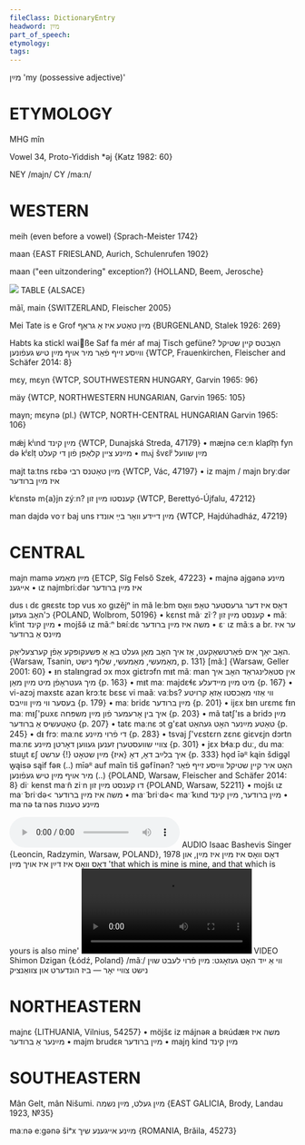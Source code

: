 ```yaml
---
fileClass: DictionaryEntry
headword: מײַן
part_of_speech: 
etymology: 
tags: 
---
```

מײַן
'my (possessive adjective)'

ETYMOLOGY
===========
MHG mîn

Vowel 34, Proto-Yiddish *əj
{Katz 1982: 60}

NEY /majn/
CY /ma:n/

WESTERN
========

meih (even before a vowel) {Sprach-Meister 1742}

maan {EAST FRIESLAND, Aurich, Schulenrufen 1902}

maan ("een uitzondering" exception?) {HOLLAND, Beem, Jerosche}

![](https://ia802902.us.archive.org/9/items/Yiddish-Dialect-Maps/map%20-%20FoY3-53%20-%20possessive%20adjective.jpg)
TABLE {ALSACE}

mãĩ, main {SWITZERLAND, Fleischer 2005}

Mei Tate is e Grof מײַן טאַטע איז אַ גראַף {BURGENLAND, Stalek 1926: 269}

Habts ka stickl waiße Saf fa mér af maj Tisch gefüne? האָבטס קיין שטיקל ווײַסע זייף פֿאַר מיר אויף מײַן טיש געפֿונען {WTCP, Frauenkirchen, Fleischer and Schäfer 2014: 8}

mɛy, mɛyn {WTCP, SOUTHWESTERN HUNGARY, Garvin 1965: 96}

mäy {WTCP, NORTHWESTERN HUNGARIAN, Garvin 1965: 105}

mayn; mɛynə (pl.) {WTCP, NORTH-CENTRAL HUNGARIAN Garvin 1965: 106}

mæ̃j kʲɩnd מײַן קינד {WTCP, Dunajská Streda, 47179}
	•	mæjnə ceːn klap͡m̩ fyn də kʲɛlṭ מײַנע ציין קלאַפּן פֿון די קעלט
	•	mⲁj švɛlʲ מײַן שוועל

majt taːtns rɛbə מײַן טאַטנס רבי {WTCP, Vác, 47197}
	•	iz majm / majn bryːdər איז מײַן ברודער 

kʲɛnstə m{a}jn zýːn? קענסטו מײַן זון {WTCP, Berettyó-Újfalu, 47212}

man dajdə voˑr baj uns מײַן דיידע וואָר בײַ אונדז {WTCP, Hajdúhadház, 47219}

CENTRAL
========

majn mamə מײַן מאַמע {ETCP, Sîg Felső Szek, 47223}
	•	majnə ajgənə מײַנע אייגענ 
	•	ɩz najmbriːdər איז מײַן ברודער 

dus ɩ dɛ gʀɛstɛ tɔp vus xo gɩzẽjⁿ in mã leːbm דאָס איז דער גרעסטער טאָפּ וואָס כ'האָב געזען {POLAND, Wolbrom, 50196}
	•	kɛnst mãˑ zĩˑ? קענסט מײַן זון
	•	mãː kʲint מײַן קינד
	•	mojšə̃ ɩz mãːⁿ bʀíːdɛ משה איז מײַן ברודער
	•	ɛˑ ɩz mãːs a br. ער איז מײַנס אַ ברודער

האָב יאַך אים פֿאַרטשאַקעט, אַז איך האָב מאַן געלט באַ אַ פּשעקופּקע אַפֿן קערצעליאַק. 
{Warsaw, Tsanin, מאַמעשי, מאַמעשי, שלוף נישט, p. 131}
[mãː] {Warsaw, Geller 2001: 60}
	•	ᵻn stalᵻngrad ɔx mɔx giɛtrɔfn mᵻt mãː man אין סטאַלינגראַד האָב איך מיך געטראָפֿן מיט מײַן מאַן {p. 163}
	•	mᵻt maː majdɛɬɛ מיט מײַן מיידעלע {p. 167}
	•	vi-azɔj maxstɛ azan krɔːtɛ bɛsɛ vi maãː vaːbs? ווי אַזוי מאַכסטו אַזאַ קרויטע בעסער ווי מײַן ווײַבס {p. 179}
	•	maː bridɛ מײַן ברודער {p. 201}
	•	ijɛx bᵻn urɛmɛ fᵻn maː mᵻʃ'puxɛ איך בין אָרעמער פֿון מײַן משפּחה {p. 203}
	•	mã tatʃ'ᵻs a bridɔ מײַן טאַטעשיס אַ ברודער {p. 207}
	•	tatɛ maːnɛ ɔt g'ɛat טאַטע מײַנער האָט געהאַט {p. 245}
	•	dᵻ frɔː maːnɛ די פֿרוי מײַנע {p. 283}
	•	tsvaj ʃ'vɛstɛrn zɛnɛ giɛvɛjn dɔrtn maːnɛ צוויי שוועסטערן זענען געווען דאָרטן מײַנע {p. 301}
	•	jɛx bɬaːp duː, du maː stuu̯t ɛʃ איך בלײַב דאָ, דאָ {איז} מײַן שטאָט {!} ערשט {p. 333}
hǫd īəᴿ kąin šdigə̥l w̥ąisə sąif fəʀ (..) mīəᴿ auf maĩn tiš gəfĩnən? האָט איר קיין שטיקל ווײַסע זייף פֿאַר (..) מיר אויף מײַן טיש געפֿונען {POLAND, Warsaw, Fleischer and Schäfer 2014: 8}
diˑ kenst maˑ̃n ziˑn דו קענסט מײַן זון {POLAND, Warsaw, 52211}
	•	mojšɩ ɩz maˑ̃ briˑdə< משה איז מײַן ברודער
	•	maˑ̃ briˑdə< maˑ̃ kɩnd מײַן ברודער, מײַן קינד
	•	maˑnə taˑnəs מײַנע טענות

<audio controls src="https://ia801503.us.archive.org/5/items/BashevisLexicon/DosVosIzMaynIzMaynUnDosVosIzDaynIzOykhMayn-IsaacBashevisSinger1978.mp3"></audio>
AUDIO Isaac Bashevis Singer {Leoncin, Radzymin, Warsaw, POLAND}, 1978
דאָס וואָס איז מײַן איז מײַן, און דאָס וואָס איז דײַן איז אויך מײַן 'that which is mine is mine, and that which is yours is also mine'
![](https://ia801508.us.archive.org/24/items/FilmLexicon/Dzigan-ViAYidHotGezogt-MaynFroyLebtShoynNishtTsveyYor-BizHundertUnTsvantsik.mp4)
VIDEO Shimon Dzigan {Łódź, Poland}
/mãː/
ווי אַ ייִד האָט געזאָגט: מײַן פֿרוי לעבט שוין נישט צוויי יאָר — ביז הונדערט און צוואַנציק

NORTHEASTERN
==============

majnɛ {LITHUANIA, Vilnius, 54257}
	•	möjšɛ iz májnəʀ a bʀúdæʀ משה איז מײַנער אַ ברודער
	•	majm brudɛʀ מײַן ברודער
	•	majŋ kind מײַן קינד

SOUTHEASTERN
==============

Mân Gelt, mân Nišumi. מײַן געלט, מײַן נשמה {EAST GALICIA, Brody, Landau 1923, №35}

maːnə eːgənə šiᵃx מײַנע אייגענע שיך {ROMANIA, Brăila, 45273}